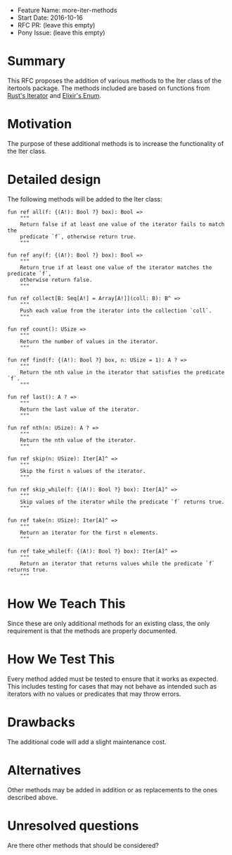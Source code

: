 - Feature Name: more-iter-methods
- Start Date: 2016-10-16
- RFC PR: (leave this empty)
- Pony Issue: (leave this empty)

# Summary

This RFC proposes the addition of various methods to the Iter class of the itertools package. The methods included are based on functions from [Rust's Iterator](https://doc.rust-lang.org/std/iter/trait.Iterator.html) and [Elixir's Enum](http://elixir-lang.org/docs/stable/elixir/Enum.html).

# Motivation

The purpose of these additional methods is to increase the functionality of the Iter class.

# Detailed design

The following methods will be added to the Iter class:
```pony
fun ref all(f: {(A!): Bool ?} box): Bool =>
    """
    Return false if at least one value of the iterator fails to match the
    predicate `f`, otherwise return true.
    """

fun ref any(f: {(A!): Bool ?} box): Bool =>
    """
    Return true if at least one value of the iterator matches the predicate `f`,
    otherwise return false.
    """

fun ref collect[B: Seq[A!] = Array[A!]](coll: B): B^ =>
    """
    Push each value from the iterator into the collection `coll`.
    """

fun ref count(): USize =>
    """
    Return the number of values in the iterator.
    """

fun ref find(f: {(A!): Bool ?} box, n: USize = 1): A ? =>
    """
    Return the nth value in the iterator that satisfies the predicate `f`.
    """

fun ref last(): A ? =>
    """
    Return the last value of the iterator.
    """

fun ref nth(n: USize): A ? =>
    """
    Return the nth value of the iterator.
    """

fun ref skip(n: USize): Iter[A]^ =>
    """
    Skip the first n values of the iterator.
    """

fun ref skip_while(f: {(A!): Bool ?} box): Iter[A]^ =>
    """
    Skip values of the iterator while the predicate `f` returns true.
    """

fun ref take(n: USize): Iter[A]^ =>
    """
    Return an iterator for the first n elements.
    """

fun ref take_while(f: {(A!): Bool ?} box): Iter[A]^ =>
    """
    Return an iterator that returns values while the predicate `f` returns true.
    """

```

# How We Teach This

Since these are only additional methods for an existing class, the only requirement is that the methods are properly documented.

# How We Test This

Every method added must be tested to ensure that it works as expected. This includes testing for cases that may not behave as intended such as iterators with no values or predicates that may throw errors.

# Drawbacks

The additional code will add a slight maintenance cost.

# Alternatives

Other methods may be added in addition or as replacements to the ones described above.

# Unresolved questions

Are there other methods that should be considered?
